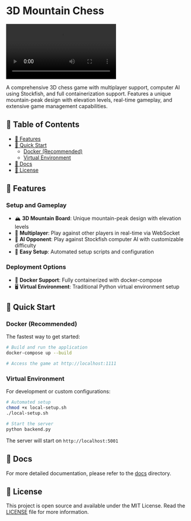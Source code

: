 # 3D Mountain Chess

![board](./assets/board.mov)

A comprehensive 3D chess game with multiplayer support, computer AI using Stockfish, and full containerization support. Features a unique mountain-peak design with elevation levels, real-time gameplay, and extensive game management capabilities.

## 📖 Table of Contents
- [🚀 Features](#🚀-features)
- [🚀 Quick Start](#🚀-quick-start)
    - [Docker (Recommended)](#docker-recommended)
    - [Virtual Environment](#virtual-environment)
- [📄 Docs](#📄-docs)
- [📄 License](#📄-license)

## 🚀 Features

### Setup and Gameplay
- 🏔️ **3D Mountain Board**: Unique mountain-peak design with elevation levels
- 👥 **Multiplayer**: Play against other players in real-time via WebSocket
- 🤖 **AI Opponent**: Play against Stockfish computer AI with customizable difficulty
- 🔧 **Easy Setup**: Automated setup scripts and configuration

### Deployment Options
- 🐳 **Docker Support**: Fully containerized with docker-compose
- 🖥️ **Virtual Environment**: Traditional Python virtual environment setup

## 🚀 Quick Start

### Docker (Recommended)

The fastest way to get started:

```bash
# Build and run the application
docker-compose up --build

# Access the game at http://localhost:1111
```

### Virtual Environment

For development or custom configurations:

```bash
# Automated setup
chmod +x local-setup.sh
./local-setup.sh

# Start the server
python backend.py
```

The server will start on `http://localhost:5001`

## 📄 Docs

For more detailed documentation, please refer to the [docs](docs) directory.

## 📄 License

This project is open source and available under the MIT License. Read the [LICENSE](LICENSE) file for more information.
